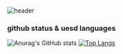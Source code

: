 ![header](https://capsule-render.vercel.app/api?type=waving&color=auto&height=250&section=header&text=Hello&fontSize=90)


### github status & uesd languages ###
![Anurag's GitHub stats](https://github-readme-stats.vercel.app/api?username=zero526&show_icons=true&theme=radical) <!-- github status --> [![Top Langs](https://github-readme-stats.vercel.app/api/top-langs/?username=zero526&layout=compact)](https://github.com/delay-100/github-readme-stats) <!-- uesd languages -->

<!--
**zero526/zero526** is a ✨ _special_ ✨ repository because its `README.md` (this file) appears on your GitHub profile.

Here are some ideas to get you started:

- 🔭 I’m currently working on ...
- 🌱 I’m currently learning ...
- 👯 I’m looking to collaborate on ...
- 🤔 I’m looking for help with ...
- 💬 Ask me about ...
- 📫 How to reach me: ...
- 😄 Pronouns: ...
- ⚡ Fun fact: ...
-->

